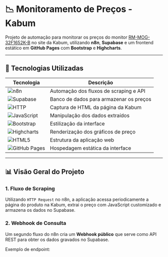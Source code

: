 # 📉 Monitoramento de Preços - Kabum

Projeto de automação para monitorar os preços do monitor [RM-MOG-32F1652K-B](https://www.kabum.com.br/produto/515045/monitor-gamer-rise-mode-32-2k-165hz-1ms-ips-preto-hdmi-e-displayport-srgb-99-suporte-vesa-rm-mog-32f1652k-b) no site da Kabum, utilizando **n8n**, **Supabase** e um frontend estático em **GitHub Pages** com **Bootstrap** e **Highcharts**.

---

## 🔧 Tecnologias Utilizadas

| Tecnologia     | Descrição                        |
|----------------|----------------------------------|
| ![n8n](https://img.shields.io/badge/n8n-Workflow%20Automation-orange) | Automação dos fluxos de scraping e API |
| ![Supabase](https://img.shields.io/badge/Supabase-Realtime%20DB%20%26%20Auth-3FCF8E?logo=supabase&logoColor=white) | Banco de dados para armazenar os preços |
| ![HTTP](https://img.shields.io/badge/HTTP%20Request-Automation-blue) | Captura de HTML da página da Kabum |
| ![JavaScript](https://img.shields.io/badge/JavaScript-DOM%20e%20Parsing-F7DF1E?logo=javascript&logoColor=black) | Manipulação dos dados extraídos |
| ![Bootstrap](https://img.shields.io/badge/Bootstrap-5.3.0-blue?logo=bootstrap) | Estilização da interface |
| ![Highcharts](https://img.shields.io/badge/Highcharts-Visualiza%C3%A7%C3%A3o%20Gr%C3%A1fica-blue) | Renderização dos gráficos de preço |
| ![HTML5](https://img.shields.io/badge/HTML5-Frontend-orange?logo=html5&logoColor=white) | Estrutura da aplicação web |
| ![GitHub Pages](https://img.shields.io/badge/GitHub%20Pages-Hosting-blue?logo=github) | Hospedagem estática da interface |

---

## 📊 Visão Geral do Projeto

### 1. Fluxo de Scraping

Utilizando `HTTP Request` no n8n, a aplicação acessa periodicamente a página do produto na Kabum, extrai o preço com JavaScript customizado e armazena os dados no Supabase.

### 2. Webhook de Consulta

Um segundo fluxo do n8n cria um **Webhook público** que serve como API REST para obter os dados gravados no Supabase.

Exemplo de endpoint:

